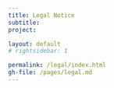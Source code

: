 ```yaml
---
title: Legal Notice
subtitle: 
project: 

layout: default
# rightsidebar: 1

permalink: /legal/index.html
gh-file: /pages/legal.md
---
```

